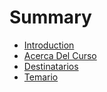 # Summary

* [Introduction](README.md)
* [Acerca Del Curso](AcercaDelCurso.md)
* [Destinatarios](Destinatarios.md)
* [Temario](Temario.md)

